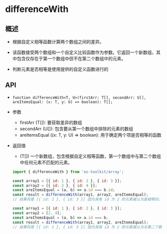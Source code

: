 # differenceWith

## 概述

+ 根据自定义相等函数计算两个数组之间的差异。

+ 该函数接受两个数组和一个自定义比较函数作为参数。它返回一个新数组，其中包含仅存在于第一个数组中但不在第二个数组中的元素。

+ 判断元素是否相等是使用提供的自定义函数进行的

## API

+ `function differenceWith<T, U>(firstArr: T[], secondArr: U[], areItemsEqual: (x: T, y: U) => boolean): T[];`

+ 参数

  + firstArr (T[]): 要获取差异的数组
  + secondArr (U[]): 包含要从第一个数组中排除的元素的数组
  + areItemsEqual ((x: T, y: U) => boolean): 用于确定两个项是否相等的函数

+ 返回值

  + (T[]) 一个新数组，包含根据自定义相等函数，第一个数组中与第二个数组中任何元素不匹配的元素。

  ```js
  import { differenceWith } from 'es-toolkit/array';

  const array1 = [{ id: 1 }, { id: 2 }, { id: 3 }];
  const array2 = [{ id: 2 }, { id: 4 }];
  const areItemsEqual = (a, b) => a.id === b.id;
  const result = differenceWith(array1, array2, areItemsEqual);
  // 结果将是 [{ id: 1 }, { id: 3 }] 因为具有 id 为 2 的元素被认为是相等的，因此被排除在结果之外。

  const array1 = [{ id: 1 }, { id: 2 }, { id: 3 }];
  const array2 = [2, 4];
  const areItemsEqual = (a, b) => a.id === b;
  const result = differenceWith(array1, array2, areItemsEqual);
  // 结果将是 [{ id: 1 }, { id: 3 }] 因为具有 id 为 2 的元素被认为与第二个数组的元素相等，因此被排除在结果之外。
    ```
